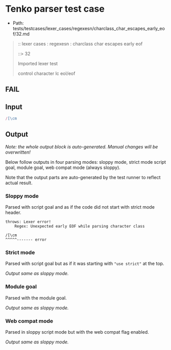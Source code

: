 # Tenko parser test case

- Path: tests/testcases/lexer_cases/regexesn/charclass_char_escapes_early_eof/32.md

> :: lexer cases : regexesn : charclass char escapes early eof
>
> ::> 32
>
> Imported lexer test
>
> control character lc eol/eof

## FAIL

## Input

`````js
/[\cm
`````

## Output

_Note: the whole output block is auto-generated. Manual changes will be overwritten!_

Below follow outputs in four parsing modes: sloppy mode, strict mode script goal, module goal, web compat mode (always sloppy).

Note that the output parts are auto-generated by the test runner to reflect actual result.

### Sloppy mode

Parsed with script goal and as if the code did not start with strict mode header.

`````
throws: Lexer error!
    Regex: Unexpected early EOF while parsing character class

/[\cm
^^^^^------- error
`````

### Strict mode

Parsed with script goal but as if it was starting with `"use strict"` at the top.

_Output same as sloppy mode._

### Module goal

Parsed with the module goal.

_Output same as sloppy mode._

### Web compat mode

Parsed in sloppy script mode but with the web compat flag enabled.

_Output same as sloppy mode._
